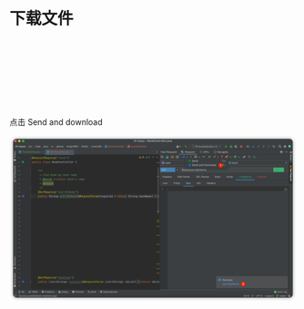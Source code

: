 # 下载文件

点击 Send and download <svg class="icon svg-icon" aria-hidden="true"><use xlink:href="#icon-sendDownload"></use></svg>

![example_download](/img/downloadFile.png)
